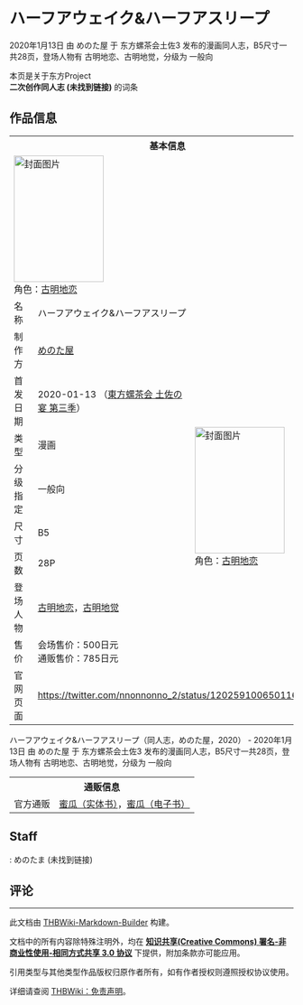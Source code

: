 # ハーフアウェイク&ハーフアスリープ

<!-- source html: G:\repos\THBWiki-Markdown-Builder\THBWikiMarkdown\Temp\main\7\77\ns0%3A%E3%83%8F%E3%83%BC%E3%83%95%E3%82%A2%E3%82%A6%E3%82%A7%E3%82%A4%E3%82%AF%26%E3%83%8F%E3%83%BC%E3%83%95%E3%82%A2%E3%82%B9%E3%83%AA%E3%83%BC%E3%83%97.html -->

2020年1月13日 由 めのた屋 于 东方螺茶会土佐3 发布的漫画同人志，B5尺寸一共28页，登场人物有 古明地恋、古明地觉，分级为 一般向

本页是关于东方Project  
 **二次创作同人志 (未找到链接)** 的词条

## 作品信息

<table><tbody><tr><th colspan="3">基本信息</th></tr><tr><td class="cover-artwork-mobile" colspan="2"><a href="./文件-ハーフアウェイク&ハーフアスリープ封面.jpg.md" class="image" title="封面图片"><img alt="封面图片" src="https://upload.thwiki.cc/thumb/f/fb/%E3%83%8F%E3%83%BC%E3%83%95%E3%82%A2%E3%82%A6%E3%82%A7%E3%82%A4%E3%82%AF%26%E3%83%8F%E3%83%BC%E3%83%95%E3%82%A2%E3%82%B9%E3%83%AA%E3%83%BC%E3%83%97%E5%B0%81%E9%9D%A2.jpg/159px-%E3%83%8F%E3%83%BC%E3%83%95%E3%82%A2%E3%82%A6%E3%82%A7%E3%82%A4%E3%82%AF%26%E3%83%8F%E3%83%BC%E3%83%95%E3%82%A2%E3%82%B9%E3%83%AA%E3%83%BC%E3%83%97%E5%B0%81%E9%9D%A2.jpg" decoding="async" loading="lazy" width="159" height="224" srcset="https://upload.thwiki.cc/thumb/f/fb/%E3%83%8F%E3%83%BC%E3%83%95%E3%82%A2%E3%82%A6%E3%82%A7%E3%82%A4%E3%82%AF%26%E3%83%8F%E3%83%BC%E3%83%95%E3%82%A2%E3%82%B9%E3%83%AA%E3%83%BC%E3%83%97%E5%B0%81%E9%9D%A2.jpg/238px-%E3%83%8F%E3%83%BC%E3%83%95%E3%82%A2%E3%82%A6%E3%82%A7%E3%82%A4%E3%82%AF%26%E3%83%8F%E3%83%BC%E3%83%95%E3%82%A2%E3%82%B9%E3%83%AA%E3%83%BC%E3%83%97%E5%B0%81%E9%9D%A2.jpg 1.5x, https://upload.thwiki.cc/thumb/f/fb/%E3%83%8F%E3%83%BC%E3%83%95%E3%82%A2%E3%82%A6%E3%82%A7%E3%82%A4%E3%82%AF%26%E3%83%8F%E3%83%BC%E3%83%95%E3%82%A2%E3%82%B9%E3%83%AA%E3%83%BC%E3%83%97%E5%B0%81%E9%9D%A2.jpg/317px-%E3%83%8F%E3%83%BC%E3%83%95%E3%82%A2%E3%82%A6%E3%82%A7%E3%82%A4%E3%82%AF%26%E3%83%8F%E3%83%BC%E3%83%95%E3%82%A2%E3%82%B9%E3%83%AA%E3%83%BC%E3%83%97%E5%B0%81%E9%9D%A2.jpg 2x" data-file-width="482" data-file-height="680"></a><div class="cover-char">角色：<a href="./古明地恋.md" title="古明地恋">古明地恋</a></div></td>
</tr><tr><td class="label">名称</td><td colspan="2"> ハーフアウェイク&#38;ハーフアスリープ </td></tr><tr><td class="label">制作方</td><td><a href="./めのた屋.md" title="めのた屋">めのた屋</a></td><td class="cover-artwork" rowspan="8" style="min-width:224px;"><a href="./文件-ハーフアウェイク&ハーフアスリープ封面.jpg.md" class="image" title="封面图片"><img alt="封面图片" src="https://upload.thwiki.cc/thumb/f/fb/%E3%83%8F%E3%83%BC%E3%83%95%E3%82%A2%E3%82%A6%E3%82%A7%E3%82%A4%E3%82%AF%26%E3%83%8F%E3%83%BC%E3%83%95%E3%82%A2%E3%82%B9%E3%83%AA%E3%83%BC%E3%83%97%E5%B0%81%E9%9D%A2.jpg/159px-%E3%83%8F%E3%83%BC%E3%83%95%E3%82%A2%E3%82%A6%E3%82%A7%E3%82%A4%E3%82%AF%26%E3%83%8F%E3%83%BC%E3%83%95%E3%82%A2%E3%82%B9%E3%83%AA%E3%83%BC%E3%83%97%E5%B0%81%E9%9D%A2.jpg" decoding="async" loading="lazy" width="159" height="224" srcset="https://upload.thwiki.cc/thumb/f/fb/%E3%83%8F%E3%83%BC%E3%83%95%E3%82%A2%E3%82%A6%E3%82%A7%E3%82%A4%E3%82%AF%26%E3%83%8F%E3%83%BC%E3%83%95%E3%82%A2%E3%82%B9%E3%83%AA%E3%83%BC%E3%83%97%E5%B0%81%E9%9D%A2.jpg/238px-%E3%83%8F%E3%83%BC%E3%83%95%E3%82%A2%E3%82%A6%E3%82%A7%E3%82%A4%E3%82%AF%26%E3%83%8F%E3%83%BC%E3%83%95%E3%82%A2%E3%82%B9%E3%83%AA%E3%83%BC%E3%83%97%E5%B0%81%E9%9D%A2.jpg 1.5x, https://upload.thwiki.cc/thumb/f/fb/%E3%83%8F%E3%83%BC%E3%83%95%E3%82%A2%E3%82%A6%E3%82%A7%E3%82%A4%E3%82%AF%26%E3%83%8F%E3%83%BC%E3%83%95%E3%82%A2%E3%82%B9%E3%83%AA%E3%83%BC%E3%83%97%E5%B0%81%E9%9D%A2.jpg/317px-%E3%83%8F%E3%83%BC%E3%83%95%E3%82%A2%E3%82%A6%E3%82%A7%E3%82%A4%E3%82%AF%26%E3%83%8F%E3%83%BC%E3%83%95%E3%82%A2%E3%82%B9%E3%83%AA%E3%83%BC%E3%83%97%E5%B0%81%E9%9D%A2.jpg 2x" data-file-width="482" data-file-height="680"></a><div class="cover-char">角色：<a href="./古明地恋.md" title="古明地恋">古明地恋</a></div></td>
</tr><tr><td class="label">首发日期</td><td>2020-01-13&#160;（<a href="/展会作品列表?e=%E4%B8%9C%E6%96%B9%E8%9E%BA%E8%8C%B6%E4%BC%9A%23%E5%9C%9F%E4%BD%903">東方螺茶会 土佐の宴 第三季</a>）</td></tr><tr><td class="label">类型</td><td>漫画</td></tr><tr><td class="label">分级指定</td><td>一般向</td></tr><tr><td class="label">尺寸</td><td>B5</td></tr><tr><td class="label">页数</td><td>28P</td></tr><tr><td class="label">登场人物</td><td><a href="./古明地恋.md" title="古明地恋">古明地恋</a>，<a href="./古明地觉.md" title="古明地觉">古明地觉</a></td></tr><tr><td class="label">售价</td><td>会场售价：500日元<br>通贩售价：785日元</td></tr>
<tr><td class="label">官网页面</td><td colspan="2"><a rel="nofollow" class="external free" href="https://twitter.com/nnonnonno_2/status/1202591006501163008">https://twitter.com/nnonnonno_2/status/1202591006501163008</a></td></tr></tbody></table>

ハーフアウェイク&amp;ハーフアスリープ（同人志，めのた屋，2020） - 2020年1月13日 由 めのた屋 于 东方螺茶会土佐3 发布的漫画同人志，B5尺寸一共28页，登场人物有 古明地恋、古明地觉，分级为 一般向

<table><tbody><tr><th colspan="3">通贩信息</th></tr><tr><td class="label">官方通贩</td><td colspan="2"><a rel="nofollow" class="external text" href="https://www.melonbooks.co.jp/detail/detail.php?product_id=588567">蜜瓜（实体书）</a>，<a rel="nofollow" class="external text" href="https://www.melonbooks.co.jp/detail/detail.php?product_id=670518">蜜瓜（电子书）</a></td></tr></tbody></table>



## Staff
: めのたま (未找到链接)


## 评论




---

此文档由 [THBWiki-Markdown-Builder](https://github.com/Delsin-Yu/THBWiki-Markdown-Builder) 构建。

文档中的所有内容除特殊注明外，均在 [**知识共享(Creative Commons) 署名-非商业性使用-相同方式共享 3.0 协议**](https://creativecommons.org/licenses/by-sa/3.0/deed.zh-hans) 下提供，附加条款亦可能应用。

引用类型与其他类型作品版权归原作者所有，如有作者授权则遵照授权协议使用。

详细请查阅 [THBWiki：免责声明](https://thbwiki.cc/THBWiki:%E5%85%8D%E8%B4%A3%E5%A3%B0%E6%98%8E)。

